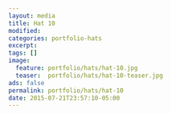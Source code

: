 ```yaml
---
layout: media
title: Hat 10
modified:
categories: portfolio-hats
excerpt:
tags: []
image:
  feature: portfolio/hats/hat-10.jpg
  teaser:  portfolio/hats/hat-10-teaser.jpg
ads: false
permalink: portfolio/hats/hat-10
date: 2015-07-21T23:57:10-05:00
---
```



